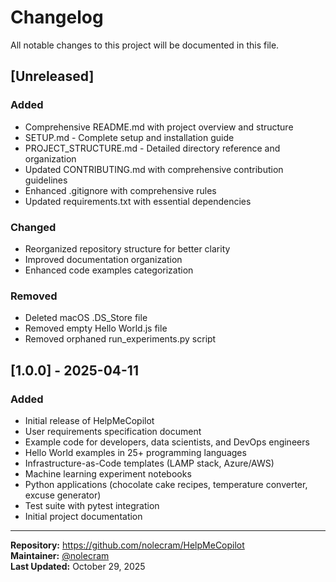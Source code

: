 # Changelog

All notable changes to this project will be documented in this file.

## [Unreleased]

### Added
- Comprehensive README.md with project overview and structure
- SETUP.md - Complete setup and installation guide
- PROJECT_STRUCTURE.md - Detailed directory reference and organization
- Updated CONTRIBUTING.md with comprehensive contribution guidelines
- Enhanced .gitignore with comprehensive rules
- Updated requirements.txt with essential dependencies

### Changed
- Reorganized repository structure for better clarity
- Improved documentation organization
- Enhanced code examples categorization

### Removed
- Deleted macOS .DS_Store file
- Removed empty Hello World.js file
- Removed orphaned run_experiments.py script

## [1.0.0] - 2025-04-11

### Added
- Initial release of HelpMeCopilot
- User requirements specification document
- Example code for developers, data scientists, and DevOps engineers
- Hello World examples in 25+ programming languages
- Infrastructure-as-Code templates (LAMP stack, Azure/AWS)
- Machine learning experiment notebooks
- Python applications (chocolate cake recipes, temperature converter, excuse generator)
- Test suite with pytest integration
- Initial project documentation

---

**Repository:** https://github.com/nolecram/HelpMeCopilot  
**Maintainer:** [@nolecram](https://github.com/nolecram)  
**Last Updated:** October 29, 2025
